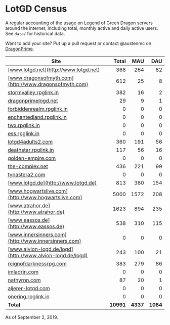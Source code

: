 # LotGD Census
A regular accounting of the usage on Legend of Green Dragon servers around the internet, including total, monthly active and daily active users. See `data/` for historical data.

Want to add your site? Put up a pull request or contact @austenmc on [DragonPrime](http://dragonprime.net).


Site | Total | MAU | DAU
--- | ---:| ---:| ---:
[www.lotgd.net](http://www.lotgd.net)|368|264|82
[www.dragonsofmyth.com](http://www.dragonsofmyth.com)|612|25|8
[stormvalley.rpglink.in](http://stormvalley.rpglink.in)|382|16|2
[dragonprimelogd.net](http://dragonprimelogd.net)|29|9|1
[forbiddenrealm.rpglink.in](http://forbiddenrealm.rpglink.in)|0|0|0
[enchantedland.rpglink.in](http://enchantedland.rpglink.in)|0|0|0
[twx.rpglink.in](http://twx.rpglink.in)|0|0|0
[ess.rpglink.in](http://ess.rpglink.in)|0|0|0
[lotgd4adults2.com](http://lotgd4adults2.com)|360|191|56
[deathstar.rpglink.in](http://deathstar.rpglink.in)|117|56|16
[golden-empire.com](http://golden-empire.com)|0|0|0
[the-complex.net](http://the-complex.net)|436|221|99
[tynastera2.com](http://tynastera2.com)|0|0|0
[www.lotgd.de](http://www.lotgd.de)|813|380|154
[www.hogwartslive.com](http://www.hogwartslive.com)|5000|1572|208
[www.atrahor.de](http://www.atrahor.de)|1623|894|235
[www.eassos.de](http://www.eassos.de)|538|310|115
[www.innersinners.com](http://www.innersinners.com)|0|0|0
[www.alvion-logd.de/logd](http://www.alvion-logd.de/logd)|243|100|21
[reignofdarknessrpg.com](http://reignofdarknessrpg.com)|383|279|86
[imladrin.com](http://imladrin.com)|0|0|0
[nathyrnn.com](http://nathyrnn.com)|87|20|1
[aljerer-lotgd.com](http://aljerer-lotgd.com)|0|0|0
[onering.rpglink.in](http://onering.rpglink.in)|0|0|0
**Total**|**10991**|**4337**|**1084**

As of September 2, 2019.

